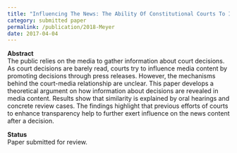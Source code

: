 ```yaml
---
title: "Influencing The News: The Ability Of Constitutional Courts To Influence The Media"
category: submitted paper
permalink: /publication/2018-Meyer
date: 2017-04-04
---
```


<p><b>Abstract</b><br>
The public relies on the media to gather information about court decisions. As court decisions are barely read, courts try to influence media content by promoting decisions through press releases. However, the mechanisms behind the court-media relationship are unclear. This paper develops a theoretical argument on how information about decisions are revealed in media content. Results show that similarity is explained by oral hearings and concrete review cases. The findings highlight that previous efforts of courts to enhance transparency help to further exert influence on the news content after a decision. </p>

<p><b>Status</b><br>
Paper submitted for review.</p>



